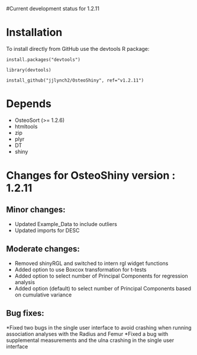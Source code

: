 #Current development status for 1.2.11
# Installation
To install directly from GitHub use the devtools R package:

`install.packages("devtools")`

`library(devtools)`

`install_github("jjlynch2/OsteoShiny", ref="v1.2.11")`

# Depends
* OsteoSort (>= 1.2.6)
* htmltools
* zip
* plyr
* DT
* shiny

# Changes for OsteoShiny version : 1.2.11

## Minor changes:
* Updated Example_Data to include outliers
* Updated imports for DESC

## Moderate changes:
* Removed shinyRGL and switched to intern rgl widget functions
* Added option to use Boxcox transformation for t-tests
* Added option to select number of Principal Components for regression analysis
* Added option (default) to select number of Principal Components based on cumulative variance 

## Bug fixes:
*Fixed two bugs in the single user interface to avoid crashing when running association analyses with the Radius and Femur
*Fixed a bug with supplemental measurements and the ulna crashing in the single user interface